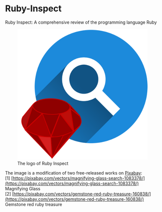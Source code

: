 # Ruby-Inspect
Ruby Inspect: A comprehensive review of the programming language Ruby

<figure class="image">
    <img src="docs/Ruby_Inspect_logo.png" width="600" height="" />
    <figcaption>The logo of Ruby Inspect</figcaption>
</figure>

The image is a modification of two free-released works on [Pixabay](https://pixabay.com/):  
[1] [https://pixabay.com/vectors/magnifying-glass-search-1083378/](https://pixabay.com/vectors/magnifying-glass-search-1083378/) Magnifying Glass  
[2] [https://pixabay.com/vectors/gemstone-red-ruby-treasure-160838/](https://pixabay.com/vectors/gemstone-red-ruby-treasure-160838/) Gemstone red ruby treasure  